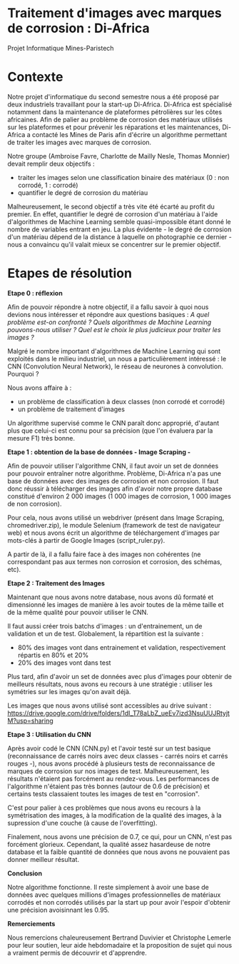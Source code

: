 # Traitement d'images avec marques de corrosion : Di-Africa
Projet Informatique Mines-Paristech

# Contexte

Notre projet d'informatique du second semestre nous a été proposé par deux industriels travaillant pour la start-up Di-Africa. Di-Africa est spécialisé notamment dans la maintenance de plateformes pétrolières sur les côtes africaines. Afin de palier au problème de corrosion des matériaux utilisés sur les plateformes et pour prévenir les réparations et les maintenances, Di-Africa a contacté les Mines de Paris afin d'écrire un algorithme permettant de traiter les images avec marques de corrosion.

Notre groupe (Ambroise Favre, Charlotte de Mailly Nesle, Thomas Monnier) devait remplir deux objectifs :
- traiter les images selon une classification binaire des matériaux (0 : non corrodé, 1 : corrodé)
- quantifier le degré de corrosion du matériau

Malheureusement, le second objectif a très vite été écarté au profit du premier. En effet, quantifier le degré de corrosion d'un matériau à l'aide d'algorithmes de Machine Learning semble quasi-impossible étant donné le nombre de variables entrant en jeu. La plus évidente - le degré de corrosion d'un matériau dépend de la distance à laquelle on photographie ce dernier - nous a convaincu qu'il valait mieux se concentrer sur le premier objectif.

# Etapes de résolution

**Etape 0 : réflexion**

Afin de pouvoir répondre à notre objectif, il a fallu savoir à quoi nous devions nous intéresser et répondre aux questions basiques : *A quel problème est-on confronté ? Quels algorithmes de Machine Learning pouvons-nous utiliser ? Quel est le choix le plus judicieux pour traiter les images ?*

Malgré le nombre important d'algorithmes de Machine Learning qui sont exploités dans le milieu industriel, un nous a particulièrement intéressé : le CNN (Convolution Neural Network), le réseau de neurones à convolution. Pourquoi ?

Nous avons affaire à :
- un problème de classification à deux classes (non corrodé et corrodé)
- un problème de traitement d'images 

Un algorithme supervisé comme le CNN paraît donc approprié, d'autant plus que celui-ci est connu pour sa précision (que l'on évaluera par la mesure F1) très bonne.

**Etape 1 : obtention de la base de données - Image Scraping -**

Afin de pouvoir utiliser l'algorithme CNN, il faut avoir un set de données pour pouvoir entraîner notre algorithme. Problème, Di-Africa n'a pas une base de données avec des images de corrosion et non corrosion. Il faut donc réussir à télécharger des images afin d'avoir notre propre database constitué d'environ 2 000 images (1 000 images de corrosion, 1 000 images de non corrosion). 

Pour cela, nous avons utilisé un webdriver (présent dans Image Scraping, chromedriver.zip), le module Selenium (framework de test de navigateur web) et nous avons écrit un algorithme de téléchargement d'images par mots-clés à partir de Google Images (script_ruler.py).

A partir de là, il a fallu faire face à des images non cohérentes (ne correspondant pas aux termes non corrosion et corrosion, des schémas, etc).

**Etape 2 : Traitement des Images**

Maintenant que nous avons notre database, nous avons dû formaté et dimensionné les images de manière à les avoir toutes de la même taille et de la même qualité pour pouvoir utiliser le CNN.

Il faut aussi créer trois batchs d'images : un d'entrainement, un de validation et un de test. Globalement, la répartition est la suivante :
- 80% des images vont dans entrainement et validation, respectivement répartis en 80% et 20%
- 20% des images vont dans test

Plus tard, afin d'avoir un set de données avec plus d'images pour obtenir de meilleurs résultats, nous avons eu recours à une stratégie : utiliser les symétries sur les images qu'on avait déjà.

Les images que nous avons utilisé sont accessibles au drive suivant : https://drive.google.com/drive/folders/1dI_T78aLbZ_ueEv7izd3NsuUUJRtyjtM?usp=sharing

**Etape 3 : Utilisation du CNN**

Après avoir codé le CNN (CNN.py) et l'avoir testé sur un test basique (reconnaissance de carrés noirs avec deux classes - carrés noirs et carrés rouges -), nous avons procédé à plusieurs tests de reconnaissance de marques de corrosion sur nos images de test. Malheureusement, les résultats n'étaient pas forcément au rendez-vous. Les performances de l'algorithme n'étaient pas très bonnes (autour de 0.6 de précision) et certains tests classaient toutes les images de test en "corrosion".

C'est pour palier à ces problèmes que nous avons eu recours à la symétrisation des images, à la modification de la qualité des images, à la supression d'une couche (à cause de l'overfitting).

Finalement, nous avons une précision de 0.7, ce qui, pour un CNN, n'est pas forcément glorieux. Cependant, la qualité assez hasardeuse de notre database et la faible quantité de données que nous avons ne pouvaient pas donner meilleur résultat. 

**Conclusion**

Notre algorithme fonctionne. Il reste simplement à avoir une base de données avec quelques millions d'images professionnelles de matériaux corrodés et non corrodés utilisés par la start up pour avoir l'espoir d'obtenir une précision avoisinnant les 0.95.

**Remerciements**

Nous remercions chaleureusement Bertrand Duvivier et Christophe Lemerle pour leur soutien, leur aide hebdomadaire et la proposition de sujet qui nous a vraiment permis de découvrir et d'apprendre.

